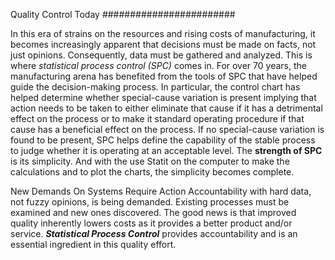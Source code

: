 Quality Control Today
########################

In this era of strains on the resources and rising costs of manufacturing, it becomes
increasingly apparent that decisions must be made on facts, not just opinions.
Consequently, data must be gathered and analyzed. This is where *statistical process
control (SPC)* comes in. For over 70 years, the manufacturing arena has benefited from
the tools of SPC that have helped guide the decision-making process. In particular, the
control chart has helped determine whether special-cause variation is present implying
that action needs to be taken to either eliminate that cause if it has a detrimental effect on
the process or to make it standard operating procedure if that cause has a beneficial
effect on the process. If no special-cause variation is found to be present, SPC helps
define the capability of the stable process to judge whether it is operating at an
acceptable level.
The **strength of SPC** is its simplicity. And with the use Statit on the computer to make the
calculations and to plot the charts, the simplicity becomes complete.

New Demands On Systems Require Action
Accountability with hard data, not fuzzy opinions, is being demanded. Existing processes
must be examined and new ones discovered. The good news is that improved quality
inherently lowers costs as it provides a better product and/or service. ***Statistical Process
Control*** provides accountability and is an essential ingredient in this quality effort.
